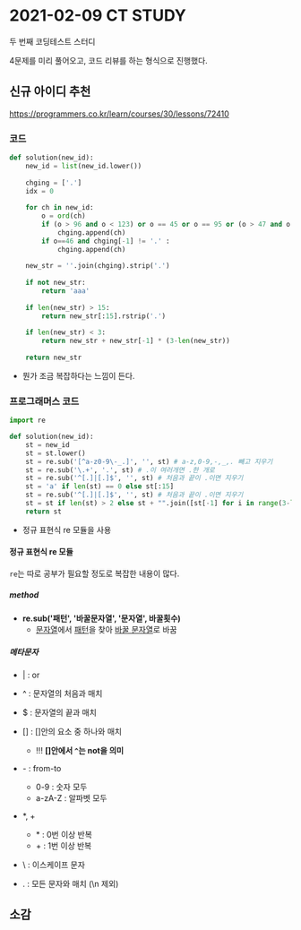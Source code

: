 # 2021-02-09 CT STUDY

두 번째 코딩테스트 스터디

4문제를 미리 풀어오고, 코드 리뷰를 하는 형식으로 진행했다.



## 신규 아이디 추천

https://programmers.co.kr/learn/courses/30/lessons/72410

### 코드

```python
def solution(new_id):
    new_id = list(new_id.lower())
    
    chging = ['.']
    idx = 0
    
    for ch in new_id:
        o = ord(ch)
        if (o > 96 and o < 123) or o == 45 or o == 95 or (o > 47 and o <58):
            chging.append(ch)
        if o==46 and chging[-1] != '.' :
            chging.append(ch)
    
    new_str = ''.join(chging).strip('.')
    
    if not new_str:
        return 'aaa'
    
    if len(new_str) > 15:
        return new_str[:15].rstrip('.')
    
    if len(new_str) < 3:    
        return new_str + new_str[-1] * (3-len(new_str))
    
    return new_str
```

- 뭔가 조금 복잡하다는 느낌이 든다.



### 프로그래머스 코드

```python
import re

def solution(new_id):
    st = new_id
    st = st.lower()
    st = re.sub('[^a-z0-9\-_.]', '', st) # a-z,0-9,-,_,. 빼고 지우기
    st = re.sub('\.+', '.', st) # .이 여러개면 .한 개로
    st = re.sub('^[.]|[.]$', '', st) # 처음과 끝이 .이면 지우기
    st = 'a' if len(st) == 0 else st[:15]
    st = re.sub('^[.]|[.]$', '', st) # 처음과 끝이 .이면 지우기
    st = st if len(st) > 2 else st + "".join([st[-1] for i in range(3-len(st))])
    return st
```

- 정규 표현식 re 모듈을 사용

#### 정규 표현식 re 모듈

`re`는 따로 공부가 필요할 정도로 복잡한 내용이 많다.

##### method

- **re.sub('패턴', '바꿀문자열', '문자열', 바꿀횟수)**
  - <u>문자열</u>에서 <u>패턴</u>을 찾아 <u>바꿀 문자열</u>로 바꿈

##### 메타문자

- | : or
- ^ : 문자열의 처음과 매치
- $ : 문자열의 끝과 매치
- [] : []안의 요소 중 하나와 매치
  - !!! **[]안에서 `^`는 not을 의미**
- \- : from-to
  - 0-9 : 숫자 모두
  - a-zA-Z : 알파벳 모두

- \*, +
  - \* : 0번 이상 반복
  - \+ : 1번 이상 반복

- \ : 이스케이프 문자

- . : 모든 문자와 매치 (\n 제외)



## 소감

  
